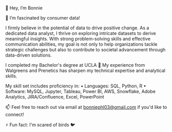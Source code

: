 👋 Hey, I’m Bonnie

👀 I’m fascinated by consumer data!

I firmly believe in the potential of data to drive positive change. As a dedicated data analyst, I thrive on exploring intricate datasets to derive meaningful insights. With strong problem-solving skills and effective communication abilities, my goal is not only to help organizations tackle strategic challenges but also to contribute to societal advancement through data-driven solutions.

I completed my Bachelor's degree at UCLA 💙 My experience from Walgreens and Prenetics has sharpen my technical expertise and analytical skills.

My skill set includes proficiency in:
• Languages: SQL, Python, R 
• Software: MySQL, Jupyter, Tableau, Power BI, AWS, Snowflake, Adobe Analytics, JIRA/Confluence, Excel, PowerPoint

📫 Feel free to reach out via email at bonniephl03@gmail.com if you'd like to connect!

⚡ Fun fact: I'm scared of birds 🐦

<!---
BonnieP-li/BonnieP-li is a ✨ special ✨ repository because its `README.md` (this file) appears on your GitHub profile.
You can click the Preview link to take a look at your changes.
--->
